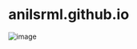 # anilsrml.github.io
![image](https://github.com/anilsrml/anilsrml.github.io/assets/126188687/20e0f118-aa22-4574-b673-ef7af5a2c257)
